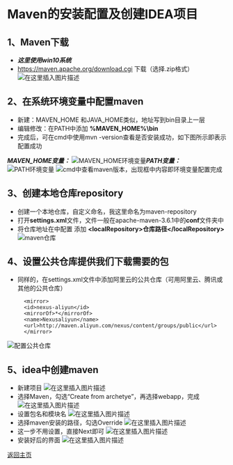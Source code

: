 # Maven的安装配置及创建IDEA项目

##  1、Maven下载
- ***这里使用win10系统*** 
- https://maven.apache.org/download.cgi  下载（选择.zip格式）
![在这里插入图片描述](https://img-blog.csdnimg.cn/20190809164501917.png?x-oss-process=image/watermark,type_ZmFuZ3poZW5naGVpdGk,shadow_10,text_aHR0cHM6Ly9ibG9nLmNzZG4ubmV0L3JlZHBhbmRhMjEz,size_16,color_FFFFFF,t_70)

## 2、在系统环境变量中配置maven
- 新建：MAVEN_HOME     和JAVA_HOME类似，地址写到bin目录上一层
- 编辑修改：在PATH中添加 __%MAVEN_HOME%\bin__
- 完成后，可在cmd中使用mvn -version查看是否安装成功，如下图所示即表示配置成功

__*MAVEN_HOME变量：*__
![MAVEN_HOME环境变量](https://img-blog.csdnimg.cn/20190809164818727.png?x-oss-process=image/watermark,type_ZmFuZ3poZW5naGVpdGk,shadow_10,text_aHR0cHM6Ly9ibG9nLmNzZG4ubmV0L3JlZHBhbmRhMjEz,size_16,color_FFFFFF,t_70)__*PATH变量：*__![PATH环境变量](https://img-blog.csdnimg.cn/20190809165129176.png?x-oss-process=image/watermark,type_ZmFuZ3poZW5naGVpdGk,shadow_10,text_aHR0cHM6Ly9ibG9nLmNzZG4ubmV0L3JlZHBhbmRhMjEz,size_16,color_FFFFFF,t_70)
![cmd中查看maven版本，出现框中内容即环境变量配置完成](https://img-blog.csdnimg.cn/20190809165720707.png?x-oss-process=image/watermark,type_ZmFuZ3poZW5naGVpdGk,shadow_10,text_aHR0cHM6Ly9ibG9nLmNzZG4ubmV0L3JlZHBhbmRhMjEz,size_16,color_FFFFFF,t_70)
## 3、创建本地仓库repository
- 创建一个本地仓库，自定义命名，我这里命名为maven-repository
- 打开**settings.xml**文件，文件一般在apache-maven-3.6.1中的**conf**文件夹中
- 将仓库地址在<settings>中配置  添加 **\<localRepository>仓库路径\</localRepository>**
![maven仓库](https://img-blog.csdnimg.cn/2019080917154283.png)


## 4、设置公共仓库提供我们下载需要的包
- 同样的，在settings.xml文件中添加阿里云的公共仓库（可用阿里云、腾讯或其他的公共仓库）

        <mirror> 
        <id>nexus-aliyun</id>   
        <mirrorOf>*</mirrorOf>   
        <name>Nexusaliyun</name>  
        <url>http://maven.aliyun.com/nexus/content/groups/public</url>  
        </mirror>

![配置公共仓库](https://img-blog.csdnimg.cn/20190809173045475.png?x-oss-process=image/watermark,type_ZmFuZ3poZW5naGVpdGk,shadow_10,text_aHR0cHM6Ly9ibG9nLmNzZG4ubmV0L3JlZHBhbmRhMjEz,size_16,color_FFFFFF,t_70)
## 5、idea中创建maven
- 新建项目
![在这里插入图片描述](https://img-blog.csdnimg.cn/20190809173814802.png?x-oss-process=image/watermark,type_ZmFuZ3poZW5naGVpdGk,shadow_10,text_aHR0cHM6Ly9ibG9nLmNzZG4ubmV0L3JlZHBhbmRhMjEz,size_10,color_FFFFFF,t_70)
- 选择Maven，勾选“Create from archetye”，再选择webapp，完成
![在这里插入图片描述](https://img-blog.csdnimg.cn/2019080917392277.png?x-oss-process=image/watermark,type_ZmFuZ3poZW5naGVpdGk,shadow_10,text_aHR0cHM6Ly9ibG9nLmNzZG4ubmV0L3JlZHBhbmRhMjEz,size_10,color_FFFFFF,t_70)
- 设置包名和模块名
![在这里插入图片描述](https://img-blog.csdnimg.cn/20190809173947971.png?x-oss-process=image/watermark,type_ZmFuZ3poZW5naGVpdGk,shadow_10,text_aHR0cHM6Ly9ibG9nLmNzZG4ubmV0L3JlZHBhbmRhMjEz,size_10,color_FFFFFF,t_70)
- 选择maven安装的路径，勾选Override
![在这里插入图片描述](https://img-blog.csdnimg.cn/20190809174001774.png?x-oss-process=image/watermark,type_ZmFuZ3poZW5naGVpdGk,shadow_10,text_aHR0cHM6Ly9ibG9nLmNzZG4ubmV0L3JlZHBhbmRhMjEz,size_10,color_FFFFFF,t_70)
- 这一步不用设置，直接Next即可
![在这里插入图片描述](https://img-blog.csdnimg.cn/20190809174014957.png?x-oss-process=image/watermark,type_ZmFuZ3poZW5naGVpdGk,shadow_10,text_aHR0cHM6Ly9ibG9nLmNzZG4ubmV0L3JlZHBhbmRhMjEz,size_10,color_FFFFFF,t_70)
- 安装好后的界面
![在这里插入图片描述](https://img-blog.csdnimg.cn/20190809174034465.png?x-oss-process=image/watermark,type_ZmFuZ3poZW5naGVpdGk,shadow_10,text_aHR0cHM6Ly9ibG9nLmNzZG4ubmV0L3JlZHBhbmRhMjEz,size_10,color_FFFFFF,t_70)

[返回主页](README.md)
<div align="center"></div>










































